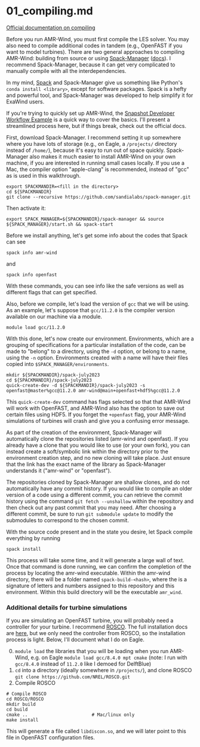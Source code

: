 # 01_compiling.md
[Official documentation on compiling](https://exawind.github.io/amr-wind/user/build.html)

Before you run AMR-Wind, you must first compile the LES solver. You may also need to compile additional codes in tandem (e.g., OpenFAST if you want to model turbines). There are two general approaches to compiling AMR-Wind: building from source or using [Spack-Manager](https://github.com/psakievich/spack-manager) ([docs](https://sandialabs.github.io/spack-manager/index.html)). I recommend Spack-Manager, because it can get very complicated to manually compile with all the interdependencies.

In my mind, [Spack](https://github.com/spack/spack) and Spack-Manager give us something like Python's `conda install <library>`, except for software packages. Spack is a hefty and powerful tool, and Spack-Manager was developed to help simplify it for ExaWind users.

If you're trying to quickly set up AMR-Wind, the [Snapshot Developer Workflow Example](https://sandialabs.github.io/spack-manager/user_profiles/developers/snapshot_workflow.html) is a quick way to cover the basics. I'll present a streamlined process here, but if things break, check out the official docs.

First, download Spack-Manager. I recommend setting it up somewhere where you have lots of storage (e.g., on Eagle, a `/projects/` directory instead of `/home/`), because it's easy to run out of space quickly. Spack-Manager also makes it much easier to install AMR-Wind on your own machine, if you are interested in running small cases locally. If you use a Mac, the compiler option "apple-clang" is recommended, instead of "gcc" as is used in this walkthrough.

```
export SPACKMANDIR=<fill in the directory>
cd ${SPACKMANDIR}
git clone --recursive https://github.com/sandialabs/spack-manager.git
```

Then activate it:
```
export SPACK_MANAGER=${SPACKMANDIR}/spack-manager && source ${SPACK_MANAGER}/start.sh && spack-start
```

Before we install anything, let's get some info about the codes that Spack can see
```
spack info amr-wind
```
and
```
spack info openfast
```
With these commands, you can see info like the safe versions as well as different flags that can get specified.

Also, before we compile, let's load the version of `gcc` that we will be using. As an example, let's suppose that `gcc/11.2.0` is the compiler version available on our machine via a module.
```
module load gcc/11.2.0
```

With this done, let's now create our environment. Environments, which are a grouping of specifications for a particular installation of the code, can be made to "belong" to a directory, using the `-d` option, or belong to a name, using the `-n` option. Environments created with a name will have their files copied into `$SPACK_MANAGER/environments`.
```
mkdir ${SPACKMANDIR}/spack-july2023
cd ${SPACKMANDIR}/spack-july2023
quick-create-dev -d ${SPACKMANDIR}/spack-july2023 -s openfast@master%gcc@11.2.0 amr-wind@main+openfast+hdf5%gcc@11.2.0
```
This `quick-create-dev` command has flags selected so that that AMR-Wind will work with OpenFAST, and AMR-Wind also has the option to save out certain files using HDF5. If you forget the `+openfast` flag, your AMR-Wind simulations of turbines will crash and give you a confusing error message.

As part of the creation of the environment, Spack-Manager will automatically clone the repositories listed (amr-wind and openfast). If you already have a clone that you would like to use (or your own fork), you can instead create a soft/symbolic link within the directory prior to the environment creation step, and no new cloning will take place. Just ensure that the link has the exact name of the library as Spack-Manager understands it ("amr-wind" or "openfast").

The repositories cloned by Spack-Manager are shallow clones, and do not automatically have any commit history. If you would like to compile an older version of a code using a different commit, you can retrieve the commit history using the command `git fetch --unshallow` within the repository and then check out any past commit that you may need. After choosing a different commit, be sure to run `git submodule update` to modify the submodules to correspond to the chosen commit.

With the source code present and in the state you desire, let Spack compile everything by running
```
spack install
```
This process will take some time, and it will generate a large wall of text. Once that command is done running, we can confirm the completion of the process by locating the amr-wind executable. Within the amr-wind directory, there will be a folder named `spack-build-<hash>`, where the <hash> is a signature of letters and numbers assigned to this repository and this environment. Within this build directory will be the executable `amr_wind`. 


### Additional details for turbine simulations
If you are simulating an OpenFAST turbine, you will probably need a controller for your turbine. I recommend [ROSCO](https://github.com/NREL/ROSCO). The full installation docs are [here](https://rosco.readthedocs.io/en/latest/source/install.html#full-rosco-installation), but we only need the controller from ROSCO, so the installation process is light. Below, I'll document what I do on Eagle.

0. `module load` the libraries that you will be loading when you run AMR-Wind, e.g. on Eagle `module load gcc/8.4.0 mpt cmake` (note: I run with `gcc/8.4.0` instead of `11.2.0` like I demoed for DelftBlue)
1. `cd` into a directory (ideally somewhere in `/projects/`), and clone ROSCO `git clone https://github.com/NREL/ROSCO.git`
2. Compile ROSCO
```
# Compile ROSCO
cd ROSCO/ROSCO
mkdir build
cd build
cmake ..                        # Mac/linux only
make install
```

This will generate a file called `libdiscon.so`, and we will later point to this file in OpenFAST configuration files.

